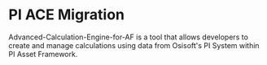 
# PI ACE Migration

Advanced-Calculation-Engine-for-AF is a tool that allows developers to create and manage calculations using data from Osisoft's PI System within PI Asset Framework.

